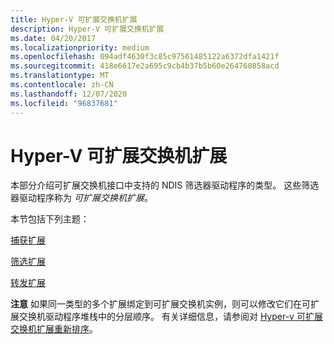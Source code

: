 ```yaml
---
title: Hyper-V 可扩展交换机扩展
description: Hyper-V 可扩展交换机扩展
ms.date: 04/20/2017
ms.localizationpriority: medium
ms.openlocfilehash: 094adf4630f3c85c97561485122a6372dfa1421f
ms.sourcegitcommit: 418e6617e2a695c9cb4b37b5b60e264760858acd
ms.translationtype: MT
ms.contentlocale: zh-CN
ms.lasthandoff: 12/07/2020
ms.locfileid: "96837681"
---
```

# <a name="hyper-v-extensible-switch-extensions"></a>Hyper-V 可扩展交换机扩展


本部分介绍可扩展交换机接口中支持的 NDIS 筛选器驱动程序的类型。 这些筛选器驱动程序称为 *可扩展交换机扩展*。

本节包括下列主题：

[捕获扩展](capturing-extensions.md)

[筛选扩展](filtering-extensions.md)

[转发扩展](forwarding-extensions.md)

**注意**  如果同一类型的多个扩展绑定到可扩展交换机实例，则可以修改它们在可扩展交换机驱动程序堆栈中的分层顺序。 有关详细信息，请参阅对 [Hyper-v 可扩展交换机扩展重新排序](reordering-hyper-v-extensibility-switch-extensions.md)。

 

 

 





